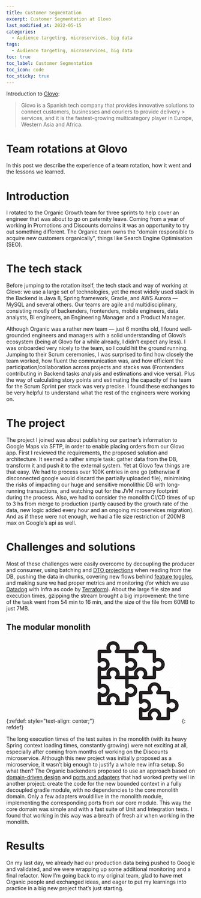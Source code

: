 ```yaml
---
title: Customer Segmentation
excerpt: Customer Segmentation at Glovo
last_modified_at: 2022-05-15
categories:
  - Audience targeting, microservices, big data
tags:
  - Audience targeting, microservices, big data
toc: true
toc_label: Customer Segmentation
toc_icon: code
toc_sticky: true
---
```


Introduction to [Glovo](https://about.glovoapp.com/):
> Glovo is a Spanish tech company that provides innovative solutions to connect customers, businesses and couriers to provide delivery > services, and it is the fastest-growing multicategory player in Europe, Western Asia and Africa.



# Team rotations at Glovo


In this post we describe the experience of a team rotation, how it went and the lessons we learned.



# Introduction

I rotated to the Organic Growth team for three sprints to help cover an engineer that was about to go on paternity leave. Coming from a year of working in Promotions and Discounts domains it was an opportunity to try out something different. The Organic team owns the “domain responsible to acquire new customers organically”, things like Search Engine Optimisation (SEO).

# The tech stack

Before jumping to the rotation itself, the tech stack and way of working at Glovo: we use a large set of technologies, yet the most widely used stack in the Backend is Java 8, Spring framework, Gradle, and AWS Aurora — MySQL and several others. Our teams are agile and multidisciplinary, consisting mostly of backenders, frontenders, mobile engineers, data analysts, BI engineers, an Engineering Manager and a Product Manager.

Although Organic was a rather new team — just 6 months old, I found well-grounded engineers and managers with a solid understanding of Glovo’s ecosystem (being at Glovo for a while already, I didn’t expect any less). I was onboarded very nicely to the team, so I could hit the ground running. Jumping to their Scrum ceremonies, I was surprised to find how closely the team worked, how fluent the communication was, and how efficient the participation/collaboration across projects and stacks was (Frontenders contributing in Backend tasks analysis and estimations and vice versa). Plus the way of calculating story points and estimating the capacity of the team for the Scrum Sprint per stack was very precise. I found these exchanges to be very helpful to understand what the rest of the engineers were working on.

# The project

The project I joined was about publishing our partner’s information to Google Maps via SFTP, in order to enable placing orders from our Glovo app. First I reviewed the requirements, the proposed solution and architecture. It seemed a rather simple task: gather data from the DB, transform it and push it to the external system. Yet at Glovo few things are that easy. We had to process over 100K entries in one go (otherwise if disconnected google would discard the partially uploaded file), minimising the risks of impacting our huge and sensitive monolithic DB with long-running transactions, and watching out for the JVM memory footprint during the process. Also, we had to consider the monolith CI/CD times of up to 3 hs from merge to production (partly caused by the growth rate of the data, new logic added every hour and an ongoing microservices migration). And as if these were not enough, we had a file size restriction of 200MB max on Google’s api as well.

# Challenges and solutions

Most of these challenges were easily overcome by decoupling the producer and consumer, using batching and [DTO projections](https://www.baeldung.com/spring-data-jpa-projections) when reading from the DB, pushing the data in chunks, covering new flows behind [feature toggles](https://martinfowler.com/articles/feature-toggles.html), and making sure we had proper metrics and monitoring (for which we use [Datadog](https://www.datadoghq.com/blog/monitoring-101-collecting-data/) with Infra as code by [Terraform](https://www.terraform.io/)). About the large file size and execution times, gzipping the stream brought a big improvement: the time of the task went from 54 min to 16 min, and the size of the file from 60MB to just 7MB.

## The modular monolith

{:refdef: style="text-align: center;"}
![system design book](/assets/images/modular-monolith.jpeg)
{: refdef}

The long execution times of the test suites in the monolith (with its heavy Spring context loading times, constantly growing) were not exciting at all, especially after coming from months of working on the Discounts microservice. Although this new project was initially proposed as a microservice, it wasn’t big enough to justify a whole new infra setup. So what then? The Organic backenders proposed to use an approach based on [domain-driven design](https://martinfowler.com/tags/domain%20driven%20design.html#:~:text=Domain%2DDriven%20Design%20is%20an,through%20a%20catalog%20of%20patterns.) and [ports and adapters](https://netflixtechblog.com/ready-for-changes-with-hexagonal-architecture-b315ec967749) that had worked pretty well in another project: create the code for the new bounded context in a fully decoupled gradle module, with no dependencies to the core monolith domain. Only a few adapters would live in the monolith module, implementing the corresponding ports from our core module. This way the core domain was simple and with a fast suite of Unit and Integration tests. I found that working in this way was a breath of fresh air when working in the monolith.

# Results

On my last day, we already had our production data being pushed to Google and validated, and we were wrapping up some additional monitoring and a final refactor. Now I’m going back to my original team, glad to have met Organic people and exchanged ideas, and eager to put my learnings into practice in a big new project that’s just starting.


